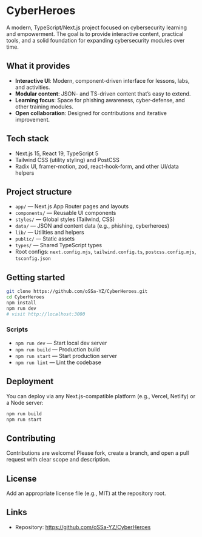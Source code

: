 # CyberHeroes

A modern, TypeScript/Next.js project focused on cybersecurity learning and empowerment. The goal is to provide interactive content, practical tools, and a solid foundation for expanding cybersecurity modules over time.

## What it provides
- **Interactive UI**: Modern, component-driven interface for lessons, labs, and activities.
- **Modular content**: JSON- and TS-driven content that’s easy to extend.
- **Learning focus**: Space for phishing awareness, cyber‐defense, and other training modules.
- **Open collaboration**: Designed for contributions and iterative improvement.

## Tech stack
- Next.js 15, React 19, TypeScript 5
- Tailwind CSS (utility styling) and PostCSS
- Radix UI, framer-motion, zod, react-hook-form, and other UI/data helpers

## Project structure
- `app/` — Next.js App Router pages and layouts
- `components/` — Reusable UI components
- `styles/` — Global styles (Tailwind, CSS)
- `data/` — JSON and content data (e.g., phishing, cyberheroes)
- `lib/` — Utilities and helpers
- `public/` — Static assets
- `types/` — Shared TypeScript types
- Root configs: `next.config.mjs`, `tailwind.config.ts`, `postcss.config.mjs`, `tsconfig.json`

## Getting started
```bash
git clone https://github.com/oSSa-YZ/CyberHeroes.git
cd CyberHeroes
npm install
npm run dev
# visit http://localhost:3000
```

### Scripts
- `npm run dev` — Start local dev server
- `npm run build` — Production build
- `npm run start` — Start production server
- `npm run lint` — Lint the codebase

## Deployment
You can deploy via any Next.js-compatible platform (e.g., Vercel, Netlify) or a Node server:
```bash
npm run build
npm run start
```

## Contributing
Contributions are welcome! Please fork, create a branch, and open a pull request with clear scope and description.

## License
Add an appropriate license file (e.g., MIT) at the repository root.

## Links
- Repository: https://github.com/oSSa-YZ/CyberHeroes
